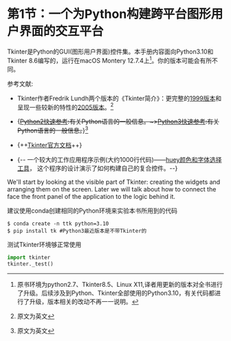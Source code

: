 # 第1节：一个为Python构建跨平台图形用户界面的交互平台

Tkinter是Python的GUI(图形用户界面)控件集。本手册内容面向Python3.10和Tkinter 8.6编写的，运行在macOS Montery 12.7.4上[^1]。你的版本可能会有所不同。

参考文献:


+ Tkinter作者Fredrik Lundh两个版本的《Tkinter简介》：更完整的[1999版本](http://www.pythonware.com/library/tkinter/introduction/)和呈现一些较新的特性的[2005版本](http://effbot.org/tkinterbook/)。[^2]

+ {~~[Python2快速参考](http://www.nmt.edu/tcc/help/pubs/python/):有关Python语言的一般信息。~>[Python3快速参考](https://pewscorner.github.io/programming/python3_quick_ref.html):有关Python语言的一般信息。~~}[^3]

+ {++[Tkinter官方文档](https://docs.python.org/zh-cn/3.10/library/tkinter.html)++}

+ {-- 一个较大的工作应用程序示例(大约1000行代码)——[huey颜色和字体选择工具](http://www.nmt.edu/tcc/help/lang/python/examples/huey/)， 这个程序的设计演示了如何构建自己的复合控件。--}

We'll start by looking at the visible part of Tkinter: creating the widgets and arranging them on the screen. Later we will talk about how to connect the face the front panel of the application to the logic behind it.

建议使用conda创建相同的Python环境来实验本书所用到的代码
```shell
$ conda create -n ttk python=3.10
$ pip install tk #Python3最近版本是不带Tkinter的
```
测试Tkinter环境够正常使用
```python
import tkinter
tkinter._test()
```

[^1]: 原书环境为python2.7、Tkinter8.5、Linux X11,译者用更新的版本对全书进行了升级。后续涉及到Python、Tkinter全部使用的Python3.10，有关代码都进行了升级，版本相关的改动不再一一说明。
[^2]: 原文为英文
[^3]: 原文为英文

